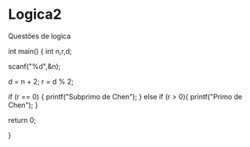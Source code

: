 # Logica2
Questões de logica

int main()
{
    int n,r,d;

scanf("%d",&n);

d = n + 2;
r = d % 2;

if (r == 0) 
{
printf("Subprimo de Chen");
}
else if (r > 0){
printf("Primo de Chen");
}


return 0;
    
}
